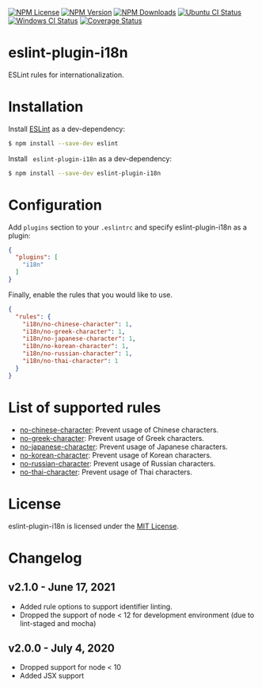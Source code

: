 [![NPM License][npm-license-image]][npm-license-url]
[![NPM Version][npm-version-image]][npm-version-url]
[![NPM Downloads][npm-downloads-image]][npm-downloads-url]
[![Ubuntu CI Status][github-actions-linux-image]][github-actions-linux-url]
[![Windows CI Status][github-actions-win-image]][github-actions-win-url]
[![Coverage Status][codecov-image]][codecov-url]

[npm-license-image]: https://img.shields.io/npm/l/eslint-plugin-i18n.svg
[npm-license-url]: https://www.npmjs.com/package/eslint-plugin-i18n
[npm-version-image]: https://img.shields.io/npm/v/eslint-plugin-i18n.svg
[npm-version-url]: https://www.npmjs.com/package/eslint-plugin-i18n
[npm-downloads-image]: https://img.shields.io/npm/dt/eslint-plugin-i18n.svg
[npm-downloads-url]: https://www.npmjs.com/package/eslint-plugin-i18n
[github-actions-linux-image]: https://github.com/chejen/eslint-plugin-i18n/actions/workflows/linux.yml/badge.svg
[github-actions-linux-url]: https://github.com/chejen/eslint-plugin-i18n/actions/workflows/linux.yml
[github-actions-win-image]: https://github.com/chejen/eslint-plugin-i18n/actions/workflows/windows.yml/badge.svg
[github-actions-win-url]: https://github.com/chejen/eslint-plugin-i18n/actions/workflows/windows.yml
[codecov-image]: https://codecov.io/github/chejen/eslint-plugin-i18n/branch/master/graph/badge.svg?branch=master
[codecov-url]: https://app.codecov.io/gh/chejen/eslint-plugin-i18n?branch=master


eslint-plugin-i18n
===================

ESLint rules for internationalization.

# Installation

Install [ESLint](https://www.github.com/eslint/eslint) as a dev-dependency:

```sh
$ npm install --save-dev eslint
```

Install ` eslint-plugin-i18n` as a dev-dependency:

```sh
$ npm install --save-dev eslint-plugin-i18n
```

# Configuration

Add `plugins` section to your `.eslintrc` and specify eslint-plugin-i18n as a plugin:

```json
{
  "plugins": [
    "i18n"
  ]
}
```

Finally, enable the rules that you would like to use.

```json
{
  "rules": {
    "i18n/no-chinese-character": 1,
    "i18n/no-greek-character": 1,
    "i18n/no-japanese-character": 1,
    "i18n/no-korean-character": 1,
    "i18n/no-russian-character": 1,
    "i18n/no-thai-character": 1
  }
}
```


# List of supported rules

* [no-chinese-character](docs/rules/no-chinese-character.md): Prevent usage of Chinese characters.
* [no-greek-character](docs/rules/no-greek-character.md): Prevent usage of Greek characters.
* [no-japanese-character](docs/rules/no-japanese-character.md): Prevent usage of Japanese characters.
* [no-korean-character](docs/rules/no-korean-character.md): Prevent usage of Korean characters.
* [no-russian-character](docs/rules/no-russian-character.md): Prevent usage of Russian characters.
* [no-thai-character](docs/rules/no-thai-character.md): Prevent usage of Thai characters.


# License

eslint-plugin-i18n is licensed under the [MIT License](http://www.opensource.org/licenses/mit-license.php).


# Changelog

## v2.1.0 - June 17, 2021
- Added rule options to support identifier linting.
- Dropped the support of node < 12 for development environment (due to lint-staged and mocha)

## v2.0.0 - July 4, 2020
- Dropped support for node < 10
- Added JSX support
